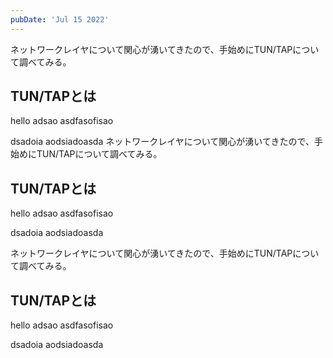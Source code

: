 ```yaml
---
pubDate: 'Jul 15 2022'
---
```


ネットワークレイヤについて関心が湧いてきたので、手始めにTUN/TAPについて調べてみる。

## TUN/TAPとは


hello
adsao
asdfasofisao


dsadoia
aodsiadoasda
ネットワークレイヤについて関心が湧いてきたので、手始めにTUN/TAPについて調べてみる。

## TUN/TAPとは


hello
adsao
asdfasofisao


dsadoia
aodsiadoasda

ネットワークレイヤについて関心が湧いてきたので、手始めにTUN/TAPについて調べてみる。

## TUN/TAPとは


hello
adsao
asdfasofisao


dsadoia
aodsiadoasda



